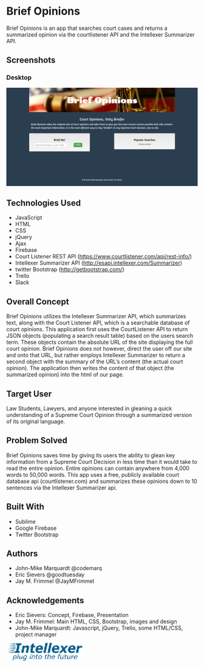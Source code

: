 # Brief Opinions
Brief Opinions is an app that searches court cases and returns a summarized opinion via the courtlistener API and the Intellexer Summarizer API.

## Screenshots
### Desktop
![ScreenShot](assets/images/screenshot-4.png)

## Technologies Used
* JavaScript
* HTML
* CSS
* jQuery
* Ajax
* Firebase
* Court Listener REST API (https://www.courtlistener.com/api/rest-info/)
* Intellexer Summarizer API (http://esapi.intellexer.com/Summarizer)
* twitter Bootstrap (http://getbootstrap.com/)
* Trello
* Slack


## Overall Concept
Brief Opinions utilizes the Intellexer Summarizer API, which summarizes text, along with the Court Listener API, which is a searchable database of court opinions. 
This application first uses the CourtListener API to return JSON objects (populating a search result table) based on the users search term.  These objects contain the absolute URL of the site displaying the full court opinion.  Brief Opinions does not however, direct the user off our site and onto that URL, but rather employs Intellexer Summarizer to return a second object with the summary of the URL’s content (the actual court opinion).  The application then writes the content of that object (the summarized opinion) into the html of our page. 


## Target User
Law Students, Lawyers, and anyone interested in gleaning a quick understanding of a Supreme Court Opinion through a summarized version of its original language.  

## Problem Solved
Brief Opinions saves time by giving its users the ability to glean key information from a Supreme Court Decision in less time than it would take to read the entire opinion.  Entire opinions can contain anywhere from 4,000 words to 50,000 words.  This app uses a free, publicly available court database api (courtlistener.com) and summarizes these opinions down to 10 sentences via the Intellexer Summarizer api.

## Built With
* Sublime
* Google Firebase
* Twitter Bootstrap

## Authors
* John-Mike Marquardt @codemarq
* Eric Sievers @goodtuesday
* Jay M. Frimmel @JayMFrimmel

## Acknowledgements
* Eric Sievers: Concept, Firebase, Presentation
* Jay M. Frimmel: Main HTML, CSS, Bootstrap, images and design
* John-Mike Marquardt: Javascript, jQuery, Trello, some HTML/CSS, project manager

![logo](assets/images/Intellexer_Logo2.png)
